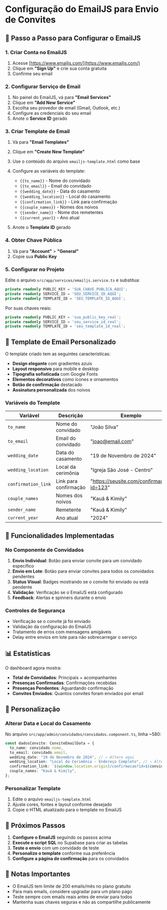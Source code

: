 # Configuração do EmailJS para Envio de Convites

## 📧 Passo a Passo para Configurar o EmailJS

### 1. Criar Conta no EmailJS

1. Acesse [https://www.emailjs.com/](https://www.emailjs.com/)
2. Clique em **"Sign Up"** e crie sua conta gratuita
3. Confirme seu email

### 2. Configurar Serviço de Email

1. No painel do EmailJS, vá para **"Email Services"**
2. Clique em **"Add New Service"**
3. Escolha seu provedor de email (Gmail, Outlook, etc.)
4. Configure as credenciais do seu email
5. Anote o **Service ID** gerado

### 3. Criar Template de Email

1. Vá para **"Email Templates"**
2. Clique em **"Create New Template"**
3. Use o conteúdo do arquivo `emailjs-template.html` como base
4. Configure as variáveis do template:

   - `{{to_name}}` - Nome do convidado
   - `{{to_email}}` - Email do convidado
   - `{{wedding_date}}` - Data do casamento
   - `{{wedding_location}}` - Local do casamento
   - `{{confirmation_link}}` - Link para confirmação
   - `{{couple_names}}` - Nomes dos noivos
   - `{{sender_name}}` - Nome dos remetentes
   - `{{current_year}}` - Ano atual

5. Anote o **Template ID** gerado

### 4. Obter Chave Pública

1. Vá para **"Account"** > **"General"**
2. Copie sua **Public Key**

### 5. Configurar no Projeto

Edite o arquivo `src/app/services/emailjs.service.ts` e substitua:

```typescript
private readonly PUBLIC_KEY = 'SUA_CHAVE_PUBLICA_AQUI';
private readonly SERVICE_ID = 'SEU_SERVICE_ID_AQUI';
private readonly TEMPLATE_ID = 'SEU_TEMPLATE_ID_AQUI';
```

Por suas chaves reais:

```typescript
private readonly PUBLIC_KEY = 'sua_public_key_real';
private readonly SERVICE_ID = 'seu_service_id_real';
private readonly TEMPLATE_ID = 'seu_template_id_real';
```

## 🎨 Template de Email Personalizado

O template criado tem as seguintes características:

- **Design elegante** com gradientes azuis
- **Layout responsivo** para mobile e desktop
- **Tipografia sofisticada** com Google Fonts
- **Elementos decorativos** como ícones e ornamentos
- **Botão de confirmação** destacado
- **Assinatura personalizada** dos noivos

### Variáveis do Template

| Variável            | Descrição             | Exemplo                                  |
| ------------------- | --------------------- | ---------------------------------------- |
| `to_name`           | Nome do convidado     | "João Silva"                             |
| `to_email`          | Email do convidado    | "joao@email.com"                         |
| `wedding_date`      | Data do casamento     | "19 de Novembro de 2024"                 |
| `wedding_location`  | Local da cerimônia    | "Igreja São José - Centro"               |
| `confirmation_link` | Link para confirmação | "https://seusite.com/confirmacao?id=123" |
| `couple_names`      | Nomes dos noivos      | "Kauã & Kimily"                          |
| `sender_name`       | Remetente             | "Kauã & Kimily"                          |
| `current_year`      | Ano atual             | "2024"                                   |

## 🚀 Funcionalidades Implementadas

### No Componente de Convidados

1. **Envio Individual**: Botão para enviar convite para um convidado específico
2. **Envio em Lote**: Botão para enviar convites para todos os convidados pendentes
3. **Status Visual**: Badges mostrando se o convite foi enviado ou está pendente
4. **Validação**: Verificação se o EmailJS está configurado
5. **Feedback**: Alertas e spinners durante o envio

### Controles de Segurança

- Verificação se o convite já foi enviado
- Validação da configuração do EmailJS
- Tratamento de erros com mensagens amigáveis
- Delay entre envios em lote para não sobrecarregar o serviço

## 📊 Estatísticas

O dashboard agora mostra:

- **Total de Convidados**: Principais + acompanhantes
- **Presenças Confirmadas**: Confirmações recebidas
- **Presenças Pendentes**: Aguardando confirmação
- **Convites Enviados**: Quantos convites foram enviados por email

## 🔧 Personalização

### Alterar Data e Local do Casamento

No arquivo `src/app/admin/convidados/convidados.component.ts`, linha ~580:

```typescript
const dadosConvite: ConviteEmailData = {
  to_name: convidado.nome,
  to_email: convidado.email,
  wedding_date: "19 de Novembro de 2024", // ← Altere aqui
  wedding_location: "Local da Cerimônia - Endereço Completo", // ← Altere aqui
  confirmation_link: `${window.location.origin}/confirmacao?id=${convidado.id}`,
  couple_names: "Kauã & Kimily",
};
```

### Personalizar Template

1. Edite o arquivo `emailjs-template.html`
2. Ajuste cores, fontes e layout conforme desejado
3. Copie o HTML atualizado para o template no EmailJS

## 🎯 Próximos Passos

1. **Configure o EmailJS** seguindo os passos acima
2. **Execute o script SQL** no Supabase para criar as tabelas
3. **Teste o envio** com um convidado de teste
4. **Personalize o template** conforme sua preferência
5. **Configure a página de confirmação** para os convidados

## 📝 Notas Importantes

- O EmailJS tem limite de 200 emails/mês no plano gratuito
- Para mais emails, considere upgradar para um plano pago
- Teste sempre com emails reais antes de enviar para todos
- Mantenha suas chaves seguras e não as compartilhe publicamente
